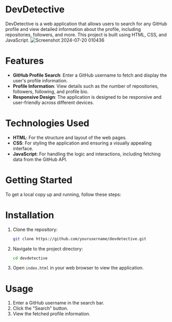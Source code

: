 
# DevDetective

DevDetective is a web application that allows users to search for any GitHub profile and view detailed information about the profile, including repositories, followers, and more. This project is built using HTML, CSS, and JavaScript.
![Screenshot 2024-07-20 010436](https://github.com/user-attachments/assets/3b9f5bc0-8035-4939-afe4-1280f56a39fc)

# Features

- **GitHub Profile Search**: Enter a GitHub username to fetch and display the user's profile information.
- **Profile Information**: View details such as the number of repositories, followers, following, and profile bio.
- **Responsive Design**: The application is designed to be responsive and user-friendly across different devices.

# Technologies Used

- **HTML**: For the structure and layout of the web pages.
- **CSS**: For styling the application and ensuring a visually appealing interface.
- **JavaScript**: For handling the logic and interactions, including fetching data from the GitHub API.


# Getting Started

To get a local copy up and running, follow these steps:



# Installation

1. Clone the repository:
   ```bash
   git clone https://github.com/yourusername/devdetective.git
   ```

2. Navigate to the project directory:
   ```bash
   cd devdetective
   ```

3. Open `index.html` in your web browser to view the application.

# Usage

1. Enter a GitHub username in the search bar.
2. Click the "Search" button.
3. View the fetched profile information.

